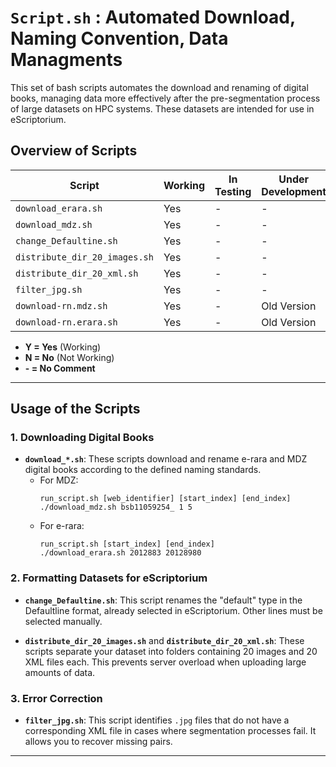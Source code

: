 
# `Script.sh` : Automated Download, Naming Convention, Data Managments

This set of bash scripts automates the download and renaming of digital books, managing data more effectively after the pre-segmentation process of large datasets on HPC systems. These datasets are intended for use in eScriptorium.

## Overview of Scripts

| Script                       | Working | In Testing | Under Development |
|------------------------------|---------|------------|-------------------|
| `download_erara.sh`           | Yes     | -         | -                 |
| `download_mdz.sh`             | Yes     | -         | -                 |
| `change_Defaultine.sh`        | Yes     | -         | -                 |
| `distribute_dir_20_images.sh` | Yes     | -         | -                 |
| `distribute_dir_20_xml.sh`    | Yes     | -         | -                 |
| `filter_jpg.sh`               | Yes     | -         | -                 |
| `download-rn.mdz.sh`          | Yes     | -         | Old Version       |
| `download-rn.erara.sh`        | Yes     | -         | Old Version       |

* **Y = Yes** (Working)
* **N = No** (Not Working)
* **\- = No Comment**

---

## Usage of the Scripts

### 1. Downloading Digital Books

- **`download_*.sh`**: These scripts download and rename e-rara and MDZ digital books according to the defined naming standards.
  - For MDZ:
    ```
    run_script.sh [web_identifier] [start_index] [end_index]
    ./download_mdz.sh bsb11059254_ 1 5
    ```
  - For e-rara:
    ```
    run_script.sh [start_index] [end_index]
    ./download_erara.sh 2012883 20128980 
    ```

### 2. Formatting Datasets for eScriptorium

- **`change_Defaultine.sh`**: This script renames the "default" type in the Defaultline format, already selected in eScriptorium. Other lines must be selected manually.
  
- **`distribute_dir_20_images.sh`** and **`distribute_dir_20_xml.sh`**: These scripts separate your dataset into folders containing 20 images and 20 XML files each. This prevents server overload when uploading large amounts of data.

### 3. Error Correction

- **`filter_jpg.sh`**: This script identifies `.jpg` files that do not have a corresponding XML file in cases where segmentation processes fail. It allows you to recover missing pairs.

---

